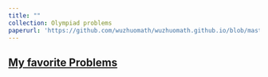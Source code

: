 ```yaml
---
title: ""
collection: Olympiad problems
paperurl: 'https://github.com/wuzhuomath/wuzhuomath.github.io/blob/master/files/My%20favorite%20problems.pdf'
---
```


[My favorite Problems](https://wuzhuomath.github.io/files/My%20favorite%20problems.pdf)
---
